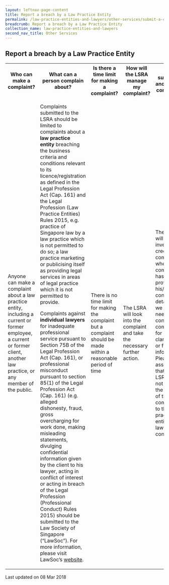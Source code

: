 ```yaml
---
layout: leftnav-page-content
title: Report a breach by a Law Practice Entity
permalink: /law-practice-entities-and-lawyers/other-services/submit-a-complaint-about-a-law-practice-entity/
breadcrumb: Report a breach by a Law Practice Entity
collection_name: law-practice-entities-and-lawyers
second_nav_title: Other Services
---
```


<style>
table tr td p {font-size: 1rem;}
</style>

Report a breach by a Law Practice Entity
---

<table>
  <tr>
    <th><b>Who can make a complaint?</b></th>
    <th><b>What can a person complain about?</b></th>
    <th><b>Is there a time limit for making a complaint?</b></th>
    <th><b>How will the LSRA manage my complaint?</b></th>
    <th><b>Can I submit an anonymous complaint?</b></th>
    <th><b>How do I make the complaint?</b></th>
  </tr>
  <tr>
    <td>Anyone can make a complaint about a law practice entity, including a current or former employee, a current or former
      client, another law practice, or any member of the public.
    </td>
    <td>
      <p>Complaints submitted to the LSRA should be limited to complaints about a <b>law practice entity</b> breaching the business criteria and conditions relevant to its licence/registration as defined in the Legal Profession Act (Cap. 161) and the Legal Profession (Law Practice Entities) Rules 2015, e.g. practice of Singapore law by a law practice which is not permitted to do so; a law practice marketing or publicising itself as providing legal services in areas of legal practice which it is not permitted to provide.</p>
<p>Complaints against <b>individual lawyers</b> for inadequate professional service pursuant to Section 75B of the Legal Profession Act (Cap. 161), or professional misconduct pursuant to section 85(1) of the Legal Profession Act (Cap. 161) (e.g. alleged dishonesty, fraud, gross overcharging for work done, making misleading statements, divulging confidential information given by the client to his lawyer, acting in conflict of interest or acting in breach of the Legal Profession (Professional Conduct) Rules 2015) should be submitted to the Law Society of Singapore (“LawSoc”). For more information, please visit LawSoc’s <a href="https://www.lawsociety.org.sg/For-Public/YoutheLawyer/ComplaintsAgainstaLawyer" target="_blank">website</a>.</p>
    </td>
    <td>There is no time limit for making the complaint but a complaint should be made within a reasonable period of time
    </td>
    <td>The LSRA will look into the complaint and take the necessary further action. </td>
    <td>The LSRA will only investigate credible complaints where the complainant has provided his/her contact details, as we may need to contact the complainant for clarification or further information. Please be assured that the LSRA will not reveal the source of the complaint to the law practice entity or lawyer concerned.</td>
    <td>To submit a complaint about a law practice entity in Singapore, please click<a href="https://www.mlaw.gov.sg/eservices/lsra/complaint-introduction/" target="_blank"> here</a>.
    </td>
  </tr>
</table>

<p class="right-side-updated">Last updated on 08 Mar 2018</p> 
